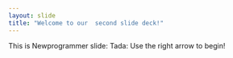 ```yaml
---
layout: slide
title: "Welcome to our  second slide deck!"
---
```

This is Newprogrammer slide: Tada:
Use the right arrow to begin!
